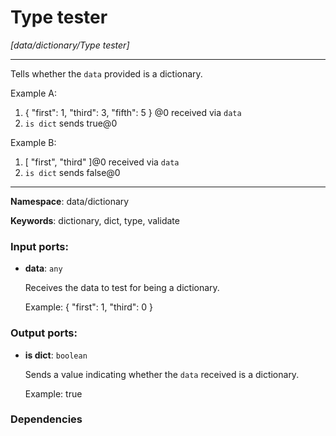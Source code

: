 # Type tester

_[data/dictionary/Type tester]_

---

Tells whether the `data` provided is a dictionary.

Example A:
1. { "first": 1, "third": 3, "fifth": 5 } @0 received via `data`
4. `is dict` sends true@0

Example B:
1. [ "first", "third" ]@0 received via `data`
4. `is dict` sends false@0

---

__Namespace__: data/dictionary

__Keywords__: dictionary, dict, type, validate

### Input ports:

* __data__: ` any `

    Receives the data to test for being a dictionary.
    
    Example:
    { "first": 1, "third": 0 }

### Output ports:

* __is dict__: ` boolean `

    Sends a value indicating whether the `data` received is a dictionary.
    
    Example:
    true

### Dependencies




